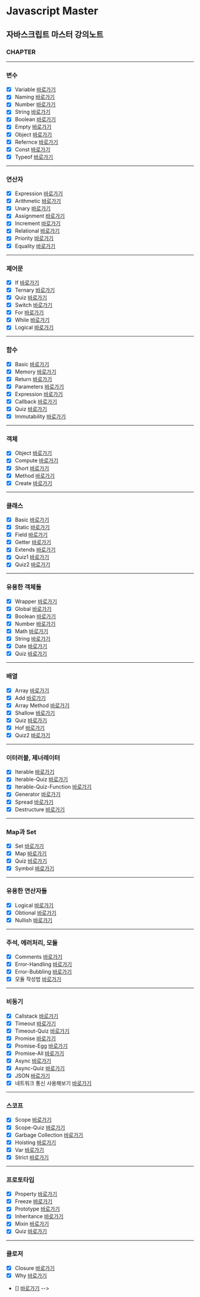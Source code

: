 # Javascript Master

## 자바스크립트 마스터 강의노트

### CHAPTER

---

### 변수

- [x] Variable [바로가기](https://github.com/Stilllee/jsDream/blob/main/1.variable/1.variable.js)
- [x] Naming [바로가기](https://github.com/Stilllee/jsDream/blob/main/1.variable//2.naming.js)
- [x] Number [바로가기](https://github.com/Stilllee/jsDream/blob/main/1.variable//3.number.js)
- [x] String [바로가기](https://github.com/Stilllee/jsDream/blob/main/1.variable//4.string.js)
- [x] Boolean [바로가기](https://github.com/Stilllee/jsDream/blob/main/1.variable//5.boolean.js)
- [x] Empty [바로가기](https://github.com/Stilllee/jsDream/blob/main/1.variable//6.empty.js)
- [x] Object [바로가기](https://github.com/Stilllee/jsDream/blob/main/1.variable//7.object.js)
- [x] Refernce [바로가기](https://github.com/Stilllee/jsDream/blob/main/1.variable//8.refernce.js)
- [x] Const [바로가기](https://github.com/Stilllee/jsDream/blob/main/1.variable//9.const.js)
- [x] Typeof [바로가기](https://github.com/Stilllee/jsDream/blob/main/1.variable//10.typeof.js)

---

### 연산자

- [x] Expression [바로가기](https://github.com/Stilllee/jsDream/blob/main/2.operator/1.expression.js)
- [x] Arithmetic [바로가기](https://github.com/Stilllee/jsDream/blob/main/2.operator/2.arithmetic.js)
- [x] Unary [바로가기](https://github.com/Stilllee/jsDream/blob/main/2.operator/3.unary.js)
- [x] Assignment [바로가기](https://github.com/Stilllee/jsDream/blob/main/2.operator/4.assignment.js)
- [x] Increment [바로가기](https://github.com/Stilllee/jsDream/blob/main/2.operator/5.increment.js)
- [x] Relational [바로가기](https://github.com/Stilllee/jsDream/blob/main/2.operator/6.relational.js)
- [x] Priority [바로가기](https://github.com/Stilllee/jsDream/blob/main/2.operator/7.priority.js)
- [x] Equality [바로가기](https://github.com/Stilllee/jsDream/blob/main/2.operator/8.equality.js)

---

### 제어문

- [x] If [바로가기](https://github.com/Stilllee/jsDream/blob/main/3.control/1.if.js)
- [x] Ternary [바로가기](https://github.com/Stilllee/jsDream/blob/main/3.control/2.ternary.js)
- [x] Quiz [바로가기](https://github.com/Stilllee/jsDream/blob/main/3.control/3.quiz.js)
- [x] Switch [바로가기](https://github.com/Stilllee/jsDream/blob/main/3.control/4.switch.js)
- [x] For [바로가기](https://github.com/Stilllee/jsDream/blob/main/3.control/5.for.js)
- [x] While [바로가기](https://github.com/Stilllee/jsDream/blob/main/3.control/6.while.js)
- [x] Logical [바로가기](https://github.com/Stilllee/jsDream/blob/main/3.control/7.logical.js)

---

### 함수

- [x] Basic [바로가기](https://github.com/Stilllee/jsDream/blob/main/4.function/1.basic.js)
- [x] Memory [바로가기](https://github.com/Stilllee/jsDream/blob/main/4.function/2.memory.js)
- [x] Return [바로가기](https://github.com/Stilllee/jsDream/blob/main/4.function/3.return.js)
- [x] Parameters [바로가기](https://github.com/Stilllee/jsDream/blob/main/4.function/4.parameters.js)
- [x] Expression [바로가기](https://github.com/Stilllee/jsDream/blob/main/4.function/5.expression.js)
- [x] Callback [바로가기](https://github.com/Stilllee/jsDream/blob/main/4.function/6.callback.js)
- [x] Quiz [바로가기](https://github.com/Stilllee/jsDream/blob/main/4.function/7.quiz.js)
- [x] Immutability [바로가기](https://github.com/Stilllee/jsDream/blob/main/4.function/8.immutability.js)

---

### 객체

- [x] Object [바로가기](https://github.com/Stilllee/jsDream/blob/main/5.object/1.object.js)
- [x] Compute [바로가기](https://github.com/Stilllee/jsDream/blob/main/5.object/2.compute.js)
- [x] Short [바로가기](https://github.com/Stilllee/jsDream/blob/main/5.object/3.short.js)
- [x] Method [바로가기](https://github.com/Stilllee/jsDream/blob/main/5.object/4.method.js)
- [x] Create [바로가기](https://github.com/Stilllee/jsDream/blob/main/5.object/5.create.js)

---

### 클래스

- [x] Basic [바로가기](https://github.com/Stilllee/jsDream/blob/main/6.class/1.basic.js)
- [x] Static [바로가기](https://github.com/Stilllee/jsDream/blob/main/6.class/2.static.js)
- [x] Field [바로가기](https://github.com/Stilllee/jsDream/blob/main/6.class/3.field.js)
- [x] Getter [바로가기](https://github.com/Stilllee/jsDream/blob/main/6.class/4.getter.js)
- [x] Extends [바로가기](https://github.com/Stilllee/jsDream/blob/main/6.class/5.extends.js)
- [x] Quiz1 [바로가기](https://github.com/Stilllee/jsDream/blob/main/6.class/6.quiz1.js)
- [x] Quiz2 [바로가기](https://github.com/Stilllee/jsDream/blob/main/6.class/7.quiz2.js)

---

### 유용한 객체들

- [x] Wrapper [바로가기](https://github.com/Stilllee/jsDream/blob/main/7.built-in/1.wrapper.js)
- [x] Global [바로가기](https://github.com/Stilllee/jsDream/blob/main/7.built-in/2.global.js)
- [x] Boolean [바로가기](https://github.com/Stilllee/jsDream/blob/main/7.built-in/3.boolean.js)
- [x] Number [바로가기](https://github.com/Stilllee/jsDream/blob/main/7.built-in/4.number.js)
- [x] Math [바로가기](https://github.com/Stilllee/jsDream/blob/main/7.built-in/5.math.js)
- [x] String [바로가기](https://github.com/Stilllee/jsDream/blob/main/7.built-in/6.string.js)
- [x] Date [바로가기](https://github.com/Stilllee/jsDream/blob/main/7.built-in/7.date.js)
- [x] Quiz [바로가기](https://github.com/Stilllee/jsDream/blob/main/7.built-in/8.quiz.js)

---

### 배열

- [x] Array [바로가기](https://github.com/Stilllee/jsDream/blob/main/8.array/1.array.js)
- [x] Add [바로가기](https://github.com/Stilllee/jsDream/blob/main/8.array/2.add.js)
- [x] Array Method [바로가기](https://github.com/Stilllee/jsDream/blob/main/8.array/3.array-method.js)
- [x] Shallow [바로가기](https://github.com/Stilllee/jsDream/blob/main/8.array/4.shallow.js)
- [x] Quiz [바로가기](https://github.com/Stilllee/jsDream/blob/main/8.array/5.quiz.js)
- [x] Hof [바로가기](https://github.com/Stilllee/jsDream/blob/main/8.array/6.hof.js)
- [x] Quiz2 [바로가기](https://github.com/Stilllee/jsDream/blob/main/8.array/7.quiz.js)

---

### 이터러블, 제너레이터

- [x] Iterable [바로가기](https://github.com/Stilllee/jsDream/blob/main/9.iterator/1.iterable.js)
- [x] Iterable-Quiz [바로가기](https://github.com/Stilllee/jsDream/blob/main/9.iterator/2.iterable-quiz.js)
- [x] Iterable-Quiz-Function [바로가기](https://github.com/Stilllee/jsDream/blob/main/9.iterator/3.iterable-quiz-function.js)
- [x] Generator [바로가기](https://github.com/Stilllee/jsDream/blob/main/9.iterator/4.generator.js)
- [x] Spread [바로가기](https://github.com/Stilllee/jsDream/blob/main/9.iterator/5.spread.js)
- [x] Destructure [바로가기](https://github.com/Stilllee/jsDream/blob/main/9.iterator/6.destructure.js)

---

### Map과 Set

- [x] Set [바로가기](https://github.com/Stilllee/jsDream/blob/main/10.map/1.set.js)
- [x] Map [바로가기](https://github.com/Stilllee/jsDream/blob/main/10.map/2.map.js)
- [x] Quiz [바로가기](https://github.com/Stilllee/jsDream/blob/main/10.map/3.quiz.js)
- [x] Symbol [바로가기](https://github.com/Stilllee/jsDream/blob/main/10.map/4.symbol.js)

---

### 유용한 연산자들

- [x] Logical [바로가기](https://github.com/Stilllee/jsDream/blob/main/11.more-operators/1.logical.js)
- [x] Obtional [바로가기](https://github.com/Stilllee/jsDream/blob/main/11.more-operators/2.optional.js)
- [x] Nullish [바로가기](https://github.com/Stilllee/jsDream/blob/main/11.more-operators/3.nullish.js)

---

### 주석, 에러처리, 모듈

- [x] Comments [바로가기](https://github.com/Stilllee/jsDream/blob/main/12.module/1.comments.js)
- [x] Error-Handling [바로가기](https://github.com/Stilllee/jsDream/blob/main/12.module/2.error-handling.js)
- [x] Error-Bubbling [바로가기](https://github.com/Stilllee/jsDream/blob/main/12.module/3.error-bubbling.js)
- [x] 모듈 작성법 [바로가기](https://github.com/Stilllee/jsDream/blob/main/12.module/index.html)

---

### 비동기

- [x] Callstack [바로가기](https://github.com/Stilllee/jsDream/blob/main/13.promise/1.callstack.js)
- [x] Timeout [바로가기](https://github.com/Stilllee/jsDream/blob/main/13.promise/2.timeout.js)
- [x] Timeout-Quiz [바로가기](https://github.com/Stilllee/jsDream/blob/main/13.promise/3.timeout-quiz.js)
- [x] Promise [바로가기](https://github.com/Stilllee/jsDream/blob/main/13.promise/4.promise.js)
- [x] Promise-Egg [바로가기](https://github.com/Stilllee/jsDream/blob/main/13.promise/5.promise-egg.js)
- [x] Promise-All [바로가기](https://github.com/Stilllee/jsDream/blob/main/13.promise/6.promise-all.js)
- [x] Async [바로가기](https://github.com/Stilllee/jsDream/blob/main/13.promise/7.async.js)
- [x] Async-Quiz [바로가기](https://github.com/Stilllee/jsDream/blob/main/13.promise/8.async-quiz.js)
- [x] JSON [바로가기](https://github.com/Stilllee/jsDream/blob/main/13.promise/9.json.js)
- [x] 네트워크 통신 사용해보기 [바로가기](https://github.com/Stilllee/jsDream/blob/main/13.promise/index.html)

---

### 스코프

- [x] Scope [바로가기](https://github.com/Stilllee/jsDream/blob/main/14.scope/1.scope.js)
- [x] Scope-Quiz [바로가기](https://github.com/Stilllee/jsDream/blob/main/14.scope/2.scope-quiz.js)
- [x] Garbage Collection [바로가기](https://github.com/Stilllee/jsDream/blob/main/14.scope/3.gc.js)
- [x] Hoisting [바로가기](https://github.com/Stilllee/jsDream/blob/main/14.scope/4.hoisting.js)
- [x] Var [바로가기](https://github.com/Stilllee/jsDream/blob/main/14.scope/5.var.js)
- [x] Strict [바로가기](https://github.com/Stilllee/jsDream/blob/main/14.scope/6.strict.js)

---

### 프로토타입

- [x] Property [바로가기](https://github.com/Stilllee/jsDream/blob/main/15.prototype/1.property.js)
- [x] Freeze [바로가기](https://github.com/Stilllee/jsDream/blob/main/15.prototype/2.freeze.js)
- [x] Prototype [바로가기](https://github.com/Stilllee/jsDream/blob/main/15.prototype/3.prototype.js)
- [x] Inheritance [바로가기](https://github.com/Stilllee/jsDream/blob/main/15.prototype/4.inheritance.js)
- [x] Mixin [바로가기](https://github.com/Stilllee/jsDream/blob/main/15.prototype/5.mixin.js)
- [x] Quiz [바로가기](https://github.com/Stilllee/jsDream/blob/main/15.prototype/6.quiz.js)

---

### 클로저

- [x] Closure [바로가기](https://github.com/Stilllee/jsDream/blob/main/15.prototype/1.closure.js)
- [x] Why [바로가기](https://github.com/Stilllee/jsDream/blob/main/15.prototype/2.why.js)

- [] [바로가기]() -->

<!-- ### 바벨

- [] [바로가기]() -->

